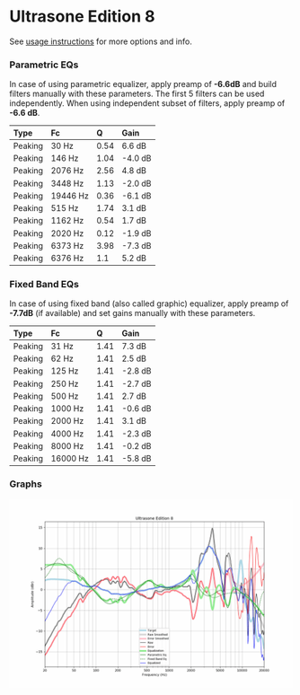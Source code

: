 # Ultrasone Edition 8
See [usage instructions](https://github.com/jaakkopasanen/AutoEq#usage) for more options and info.

### Parametric EQs
In case of using parametric equalizer, apply preamp of **-6.6dB** and build filters manually
with these parameters. The first 5 filters can be used independently.
When using independent subset of filters, apply preamp of **-6.6 dB**.

| Type    | Fc       |    Q | Gain    |
|:--------|:---------|:-----|:--------|
| Peaking | 30 Hz    | 0.54 | 6.6 dB  |
| Peaking | 146 Hz   | 1.04 | -4.0 dB |
| Peaking | 2076 Hz  | 2.56 | 4.8 dB  |
| Peaking | 3448 Hz  | 1.13 | -2.0 dB |
| Peaking | 19446 Hz | 0.36 | -6.1 dB |
| Peaking | 515 Hz   | 1.74 | 3.1 dB  |
| Peaking | 1162 Hz  | 0.54 | 1.7 dB  |
| Peaking | 2020 Hz  | 0.12 | -1.9 dB |
| Peaking | 6373 Hz  | 3.98 | -7.3 dB |
| Peaking | 6376 Hz  | 1.1  | 5.2 dB  |

### Fixed Band EQs
In case of using fixed band (also called graphic) equalizer, apply preamp of **-7.7dB**
(if available) and set gains manually with these parameters.

| Type    | Fc       |    Q | Gain    |
|:--------|:---------|:-----|:--------|
| Peaking | 31 Hz    | 1.41 | 7.3 dB  |
| Peaking | 62 Hz    | 1.41 | 2.5 dB  |
| Peaking | 125 Hz   | 1.41 | -2.8 dB |
| Peaking | 250 Hz   | 1.41 | -2.7 dB |
| Peaking | 500 Hz   | 1.41 | 2.7 dB  |
| Peaking | 1000 Hz  | 1.41 | -0.6 dB |
| Peaking | 2000 Hz  | 1.41 | 3.1 dB  |
| Peaking | 4000 Hz  | 1.41 | -2.3 dB |
| Peaking | 8000 Hz  | 1.41 | -0.2 dB |
| Peaking | 16000 Hz | 1.41 | -5.8 dB |

### Graphs
![](./Ultrasone%20Edition%208.png)